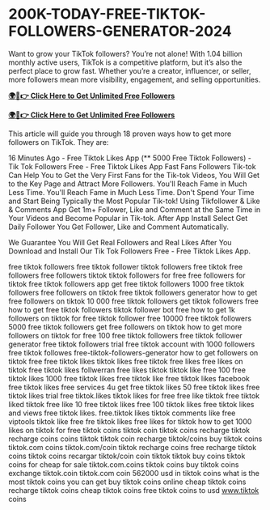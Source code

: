 # 200K-TODAY-FREE-TIKTOK-FOLLOWERS-GENERATOR-2024
Want to grow your TikTok followers? You’re not alone! With 1.04 billion monthly active users, TikTok is a competitive platform, but it’s also the perfect place to grow fast. Whether you’re a creator, influencer, or seller, more followers mean more visibility, engagement, and selling opportunities.

**[🌍📱👉 Click Here to Get Unlimited Free Followers](https://usapre.xyz/tik-tok)**

**[🌍📱👉 Click Here to Get Unlimited Free Followers](https://usapre.xyz/tik-tok)**


This article will guide you through 18 proven ways how to get more followers on TikTok. They are:

16 Minutes Ago - Free Tiktok Likes App (** 5000 Free Tiktok Followers) - Tik Tok Followers Free - Free Tiktok Likes App Fast Fans Followers Tik-tok Can Help You to Get the Very First Fans for the Tik-tok Videos, You Will Get to the Key Page and Attract More Followers. You'll Reach Fame in Much Less Time. You'll Reach Fame in Much Less Time. Don't Spend Your Time and Start Being Typically the Most Popular Tik-tok! Using Tikfollower & Like & Comments App Get 1m+ Follower, Like and Comment at the Same Time in Your Videos and Become Popular in Tik-tok. After App Install Select Get Daily Follower You Get Follower, Like and Comment Automatically.

We Guarantee You Will Get Real Followers and Real Likes After You Download and Install Our Tik Tok Followers Free - Free Tiktok Likes App.

free tiktok followers free tiktok follower tiktok followers free tiktok free followers free followers tiktok tiktok followers for free free followers for tiktok free tiktok followers app get free tiktok followers 1000 free tiktok followers free followers on tiktok free tiktok followers generator how to get free followers on tiktok 10 000 free tiktok followers get tiktok followers free how to get free tiktok followers tiktok follower bot free how to get 1k followers on tiktok for free tiktok follower free 10000 free tiktok followers 5000 free tiktok followers get free followers on tiktok how to get more followers on tiktok for free 100 free tiktok followers free tiktok follower generator free tiktok followers trial free tiktok account with 1000 followers free tiktok followes free-tiktok-followers-generator how to get followers on tiktok free free tiktok likes tiktok likes free tiktok free likes free likes on tiktok free tiktok likes follwerran free likes tiktok tiktok like free 100 free tiktok likes 1000 free tiktok likes free tiktok like free tiktok likes facebook free tiktok likes free services 4u get free tiktok likes 50 free tiktok likes free tiktok likes trial free tiktok.likes tiktok likes for free free like tiktok free tiktok liked tiktok free like 10 free tiktok likes free 100 tiktok likes free tiktok likes and views free tiktok likes. free.tiktok likes tiktok comments like free viptools tiktok like free fre tiktok likes free likes for tiktok how to get 1000 likes on tiktok for free tiktok coins tiktok coin tiktok coins recharge tiktok recharge coins coins tiktok tiktok coin recharge tiktok/coins buy tiktok coins tiktok.com coins tiktok.com/coin tiktok recharge coins free recharge tiktok coins tiktok coins recargar tiktok/coin coin tiktok tiktok buy coins tiktok coins for cheap for sale tiktok.com.coins tiktok coins buy tiktok coins exchange tiktok.coin tiktok.com coin 562000 usd in tiktok coins what is the most tiktok coins you can get buy tiktok coins online cheap tiktok coins recharge tiktok coins cheap tiktok coins free tiktok coins to usd www.tiktok coins
